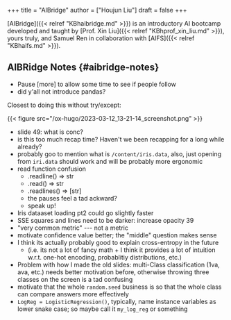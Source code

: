 +++
title = "AIBridge"
author = ["Houjun Liu"]
draft = false
+++

[AIBridge]({{< relref "KBhaibridge.md" >}}) is an introductory AI bootcamp developed and taught by [Prof. Xin Liu]({{< relref "KBhprof_xin_liu.md" >}}), yours truly, and Samuel Ren in collaboration with [AIFS]({{< relref "KBhaifs.md" >}}).


## AIBRidge Notes {#aibridge-notes}

-   Pause [more] to allow some time to see if people follow
-   did y'all not introduce pandas?

Closest to doing this without try/except:

{{< figure src="/ox-hugo/2023-03-12_13-21-14_screenshot.png" >}}

-   slide 49: what is conc?
-   is this too much recap time? Haven't we been recapping for a long while already?
-   probably goo to mention what is `/content/iris.data`, also, just opening from `iri.data` should work and will be probably more ergonomic
-   read function confusion
    -   .readline() =&gt; str
    -   .read() =&gt; str
    -   .readlines() =&gt; [str]
    -   the pauses feel a tad ackward?
    -   speak up!
-   Iris dataaset loading pt2 could go slightly faster
-   SSE squares and lines need to be darker: increase opacity 39
-   "very common metric" --- not a metric
-   motivate confidence value better; the "middle" question makes sense
-   I think its actually probably good to explain cross-entropy in the future
    -   (i.e. its not a lot of fancy math + I think it provides a lot of intuition w.r.t. one-hot encoding, probablitiy distributions, etc.)
-   Problem with how I made the old slides: multi-Class classification (1va, ava, etc.) needs better motivation before, otherwise throwing three classes on the screen is a tad confusing
-   motivate that the whole `random.seed` business is so that the whole class can compare answers more effectively
-   `LogReg = LogisticRegression()`, typically, name instance variables as lower snake case; so maybe call it `my_log_reg` or something
